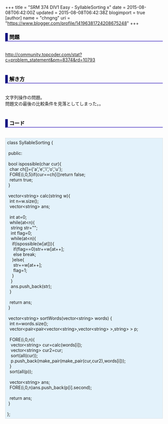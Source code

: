 +++
title = "SRM 374 DIV1 Easy - SyllableSorting x"
date = 2015-08-08T06:42:00Z
updated = 2015-08-08T06:42:38Z
blogimport = true 
[author]
	name = "chngng"
	uri = "https://www.blogger.com/profile/14196381724208675248"
+++

<div dir="ltr" style="text-align: left;" trbidi="on"><h3 style="border-bottom: 2px solid slateblue; border-left: 8px solid navy; color: black; padding: 0px 0px 1px 5px;">問題 <br /></h3><br /><a href="http://community.topcoder.com/stat?c=problem_statement&amp;pm=8374&amp;rd=10793" target="_blank">http://community.topcoder.com/stat?c=problem_statement&amp;pm=8374&amp;rd=10793</a><br /><br /><h3 style="border-bottom: 2px solid slateblue; border-left: 8px solid navy; color: black; padding: 0px 0px 1px 5px;">解き方 </h3><br />文字列操作の問題。<br />問題文の最後の比較条件を見落としてしまった。。<br /><br /><h3 style="border-bottom: 2px solid slateblue; border-left: 8px solid navy; color: black; padding: 0px 0px 1px 5px;">コード </h3><br /><div style="background-color: #e3f2fb; border: 1px dotted #CCCCCC; padding: 5px;">class SyllableSorting {<br /><br /><span class="Apple-tab-span" style="white-space: pre;"> </span>public:<br /><br /><span class="Apple-tab-span" style="white-space: pre;"> </span>bool ispossible(char cur){<br /><span class="Apple-tab-span" style="white-space: pre;">  </span>char ch[]={'a','e','i','o','u'};<br /><span class="Apple-tab-span" style="white-space: pre;">  </span>FORE(i,0,5)if(cur==ch[i])return false;<br /><span class="Apple-tab-span" style="white-space: pre;">  </span>return true;<br /><span class="Apple-tab-span" style="white-space: pre;"> </span>}<br /><br /><span class="Apple-tab-span" style="white-space: pre;"> </span>vector&lt;string&gt; calc(string w){<br /><span class="Apple-tab-span" style="white-space: pre;">  </span>int n=w.size();<br /><span class="Apple-tab-span" style="white-space: pre;">  </span>vector&lt;string&gt; ans;<br /><br /><span class="Apple-tab-span" style="white-space: pre;">  </span>int at=0;<br /><span class="Apple-tab-span" style="white-space: pre;">  </span>while(at&lt;n){<br /><span class="Apple-tab-span" style="white-space: pre;">   </span>string str="";<br /><span class="Apple-tab-span" style="white-space: pre;">   </span>int flag=0;<br /><span class="Apple-tab-span" style="white-space: pre;">   </span>while(at&lt;n){<br /><span class="Apple-tab-span" style="white-space: pre;">    </span>if(ispossible(w[at])){<br /><span class="Apple-tab-span" style="white-space: pre;">     </span>if(flag==0)str+=w[at++];<br /><span class="Apple-tab-span" style="white-space: pre;">     </span>else break;<br /><span class="Apple-tab-span" style="white-space: pre;">    </span>}else{<br /><span class="Apple-tab-span" style="white-space: pre;">     </span>str+=w[at++];<br /><span class="Apple-tab-span" style="white-space: pre;">     </span>flag=1;<br /><span class="Apple-tab-span" style="white-space: pre;">    </span>}<br /><span class="Apple-tab-span" style="white-space: pre;">   </span>}<br /><span class="Apple-tab-span" style="white-space: pre;">   </span>ans.push_back(str);<br /><span class="Apple-tab-span" style="white-space: pre;">  </span>}<br /><br /><span class="Apple-tab-span" style="white-space: pre;">  </span>return ans;<br /><span class="Apple-tab-span" style="white-space: pre;"> </span>}<br /><br /><span class="Apple-tab-span" style="white-space: pre;"> </span>vector&lt;string&gt; sortWords(vector&lt;string&gt; words) {<br /><span class="Apple-tab-span" style="white-space: pre;">  </span>int n=words.size();<br /><span class="Apple-tab-span" style="white-space: pre;">  </span>vector&lt;pair&lt;pair&lt;vector&lt;string&gt;,vector&lt;string&gt; &gt;,string&gt; &gt; p;<br /><br /><span class="Apple-tab-span" style="white-space: pre;">  </span>FORE(i,0,n){<br /><span class="Apple-tab-span" style="white-space: pre;">   </span>vector&lt;string&gt; cur=calc(words[i]);<br /><span class="Apple-tab-span" style="white-space: pre;">   </span>vector&lt;string&gt; cur2=cur;<br /><span class="Apple-tab-span" style="white-space: pre;">   </span>sort(all(cur));<br /><span class="Apple-tab-span" style="white-space: pre;">   </span>p.push_back(make_pair(make_pair(cur,cur2),words[i]));<br /><span class="Apple-tab-span" style="white-space: pre;">  </span>}<br /><span class="Apple-tab-span" style="white-space: pre;">  </span>sort(all(p));<br /><br /><span class="Apple-tab-span" style="white-space: pre;">  </span>vector&lt;string&gt; ans;<br /><span class="Apple-tab-span" style="white-space: pre;">  </span>FORE(i,0,n)ans.push_back(p[i].second);<br /><br /><span class="Apple-tab-span" style="white-space: pre;">  </span>return ans;<br /><span class="Apple-tab-span" style="white-space: pre;"> </span>}<br /><br />};</div></div>
